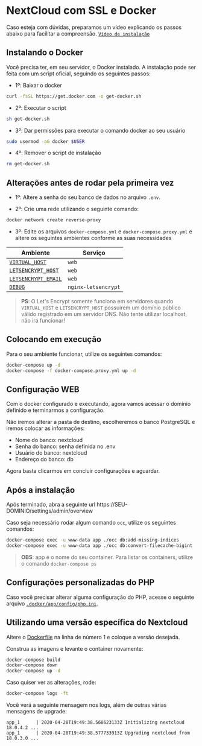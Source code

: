 # NextCloud com SSL e Docker
Caso esteja com dúvidas, preparamos um vídeo explicando os passos abaixo para facilitar a compreensão. 
[`Vídeo de instalação`](https://www.youtube.com/watch?v=48rYcegMWgc)

## Instalando o Docker
Você precisa ter, em seu servidor, o Docker instalado. A instalação pode ser feita com um script oficial, seguindo os seguintes passos:
- 1º: Baixar o docker
```bash
curl -fsSL https://get.docker.com -o get-docker.sh
```
- 2º: Executar o script
```bash
sh get-docker.sh
```
- 3º: Dar permissões para executar o comando docker ao seu usuário
```bash
sudo usermod -aG docker $USER
```
- 4º: Remover o script de instalação
```bash
rm get-docker.sh
```

## Alterações antes de rodar pela primeira vez

- 1º: Altere a senha do seu banco de dados no arquivo `.env`.

- 2º: Crie uma rede utilizando o seguinte comando:
```bash
docker network create reverse-proxy
```
- 3º: Edite os arquivos `docker-compose.yml` e `docker-compose.proxy.yml` e altere os seguintes ambientes conforme as suas necessidades

| Ambiente | Serviço | 
|-------------|---------|
| [`VIRTUAL_HOST`](https://github.com/nginx-proxy/nginx-proxy#usage) | `web` |
| [`LETSENCRYPT_HOST`](https://github.com/nginx-proxy/docker-letsencrypt-nginx-proxy-companion/blob/master/docs/Basic-usage.md#step-3---proxyed-containers) | `web` |
| [`LETSENCRYPT_EMAIL`](https://github.com/nginx-proxy/docker-letsencrypt-nginx-proxy-companion/blob/master/docs/Let's-Encrypt-and-ACME.md#contact-address) | `web` |
| [`DEBUG`](https://github.com/nginx-proxy/docker-letsencrypt-nginx-proxy-companion/wiki/Container-configuration#optional-container-environment-variables-for-custom-configuration) | `nginx-letsencrypt` |

> **PS**: O Let's Encrypt somente funciona em servidores quando `VIRTUAL_HOST` e `LETSENCRYPT_HOST` possuirem um domínio público válido registrado em um servidor DNS. Não tente utilizar localhost, não irá funcionar!

## Colocando em execução
Para o seu ambiente funcionar, utilize os seguintes comandos:
```bash
docker-compose up -d
docker-compose -f docker-compose.proxy.yml up -d
```

## Configuração WEB
Com o docker configurado e executando, agora vamos acessar o domínio definido e terminarmos a configuração. 

Não iremos alterar a pasta de destino, escolheremos o banco PostgreSQL e iremos colocar as informações:

- Nome do banco: nextcloud
- Senha do banco: senha definida no .env
- Usuário do banco: nextcloud
- Endereço do banco: db

Agora basta clicarmos em concluir configurações e aguardar.

## Após a instalação
Após terminado, abra a seguinte url https://SEU-DOMINIO/settings/admin/overview


Caso seja necessário rodar algum comando `occ`, utilize os seguintes comandos:

```bash
docker-compose exec -u www-data app ./occ db:add-missing-indices
docker-compose exec -u www-data app ./occ db:convert-filecache-bigint
```
> **OBS**: app é o nome do seu container. Para listar os containers, utilize o comando ```docker-compose ps```

## Configurações personalizadas do PHP

Caso você precisar alterar alguma configuração do PHP, acesse o seguinte arquivo [`.docker/app/config/php.ini`](/.docker/app/config/php.ini).


## Utilizando uma versão específica do Nextcloud

Altere o  [Dockerfile](/.docker/app/Dockerfile#L1) na linha de número 1 e coloque a versão desejada.

Construa as imagens e levante o container novamente:

```bash
docker-compose build
docker-compose down
docker-compose up -d
```

Caso quiser ver as alterações, rode:
```bash
docker-compose logs -ft
```
Você verá a seguinte mensagem nos logs, além de outras várias mensagens de upgrade:

```
app_1      | 2020-04-28T19:49:38.568623133Z Initializing nextcloud 18.0.4.2 ...
app_1      | 2020-04-28T19:49:38.577733913Z Upgrading nextcloud from 18.0.3.0 ...
```
